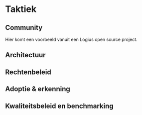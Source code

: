 # Taktiek

## Community

<aside class="example" title="OSDBK">
Hier komt een voorbeeld vanuit een Logius open source project.
</aside>

## Architectuur

## Rechtenbeleid

## Adoptie & erkenning

## Kwaliteitsbeleid en benchmarking
